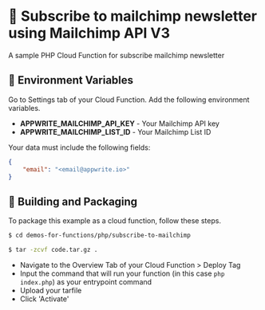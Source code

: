 # 🚮 Subscribe to mailchimp newsletter using Mailchimp API V3
A sample PHP Cloud Function for subscribe mailchimp newsletter

## 📝 Environment Variables
Go to Settings tab of your Cloud Function. Add the following environment variables.

* **APPWRITE_MAILCHIMP_API_KEY** - Your Mailchimp API key
* **APPWRITE_MAILCHIMP_LIST_ID** - Your Mailchimp List ID

Your data must include the following fields:

```json
{
    "email": "<email@appwrite.io>"
}
```

## 🚀 Building and Packaging

To package this example as a cloud function, follow these steps.

```bash
$ cd demos-for-functions/php/subscribe-to-mailchimp

$ tar -zcvf code.tar.gz .
```

* Navigate to the Overview Tab of your Cloud Function > Deploy Tag
* Input the command that will run your function (in this case `php index.php`) as your entrypoint command
* Upload your tarfile 
* Click 'Activate'

